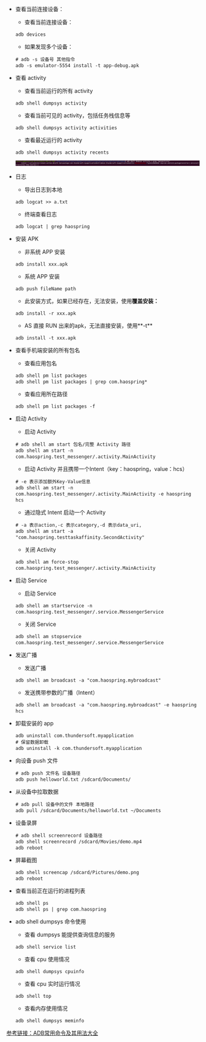 - 查看当前连接设备：

  - 查看当前连接设备：

  ~~~shell
  adb devices
  ~~~

  - 如果发现多个设备：

  ~~~shell
  # adb -s 设备号 其他指令
  adb -s emulator-5554 install -t app-debug.apk
  ~~~

- 查看 activity

  - 查看当前运行的所有 activity

  ~~~shell
  adb shell dumpsys activity
  ~~~

  - 查看当前可见的 activity，包括任务栈信息等

  ~~~shell
  adb shell dumpsys activity activities
  ~~~

  - 查看最近运行的 activity

  ~~~shell
  adb shell dumpsys activity recents
  ~~~

  ![adb dumpasys](adb.assets/adb%20dumpasys.png)

- 日志

  - 导出日志到本地

  ~~~shell
  adb logcat >> a.txt
  ~~~

  - 终端查看日志

  ~~~shell
  adb logcat | grep haospring
  ~~~

- 安装 APK

  - 非系统 APP 安装

  ~~~shell
  adb install xxx.apk
  ~~~

  - 系统 APP 安装

  ~~~shell
  adb push fileName path
  ~~~

  - 此安装方式，如果已经存在，无法安装，使用**覆盖安装：**

  ~~~shell
  adb install -r xxx.apk
  ~~~

  - AS 直接 RUN 出来的apk，无法直接安装，使用**-t**

  ~~~shell
  adb install -t xxx.apk
  ~~~

- 查看手机端安装的所有包名

  - 查看应用包名

  ~~~shell
  adb shell pm list packages
  adb shell pm list packages | grep com.haospring*
  ~~~

  - 查看应用所在路径

  ~~~shell
  adb shell pm list packages -f
  ~~~

- 启动 Activity

  - 启动 Activity

  ~~~shell
  # adb shell am start 包名/完整 Activity 路径
  adb shell am start -n com.haospring.test_messenger/.activity.MainActivity
  ~~~

  - 启动 Activity 并且携带一个Intent（key：haospring，value：hcs）

  ~~~shell
  # -e 表示添加额外Key-Value信息
  adb shell am start -n com.haospring.test_messenger/.activity.MainActivity -e haospring hcs
  ~~~

  - 通过隐式 Intent 启动一个 Activity

  ~~~shell
  # -a 表示action,-c 表示category,-d 表示data_uri,
  adb shell am start -a "com.haospring.testtaskaffinity.SecondActivity"
  ~~~

  - 关闭 Activity

  ~~~shell
  adb shell am force-stop com.haospring.test_messenger/.activity.MainActivity
  ~~~

- 启动 Service

  - 启动 Service

  ~~~shell
  adb shell am startservice -n com.haospring.test_messenger/.service.MessengerService
  ~~~

  - 关闭 Service

  ~~~shell
  adb shell am stopservice com.haospring.test_messenger/.service.MessengerService
  ~~~

- 发送广播

  - 发送广播

  ~~~shell
  adb shell am broadcast -a "com.haospring.mybroadcast"
  ~~~

  - 发送携带参数的广播（Intent）

  ~~~shell
  adb shell am broadcast -a "com.haospring.mybroadcast" -e haospring hcs
  ~~~

- 卸载安装的 app

  ~~~shell
  adb uninstall com.thundersoft.myapplication
  # 保留数据卸载
  adb uninstall -k com.thundersoft.myapplication
  ~~~

- 向设备 push 文件

  ~~~shell
  # adb push 文件名 设备路径
  adb push helloworld.txt /sdcard/Documents/
  ~~~

- 从设备中拉取数据

  ~~~shell
  # adb pull 设备中的文件 本地路径
  adb pull /sdcard/Documents/helloworld.txt ~/Documents
  ~~~

- 设备录屏

  ~~~shell
  # adb shell screenrecord 设备路径
  adb shell screenrecord /sdcard/Movies/demo.mp4
  adb reboot
  ~~~

- 屏幕截图

  ~~~shell
  adb shell screencap /sdcard/Pictures/demo.png
  adb reboot
  ~~~

- 查看当前正在运行的进程列表

  ~~~shell
  adb shell ps
  adb shell ps | grep com.haospring
  ~~~

- adb shell dumpsys 命令使用

  - 查看 dumpsys 能提供查询信息的服务

  ~~~shell
  adb shell service list
  ~~~

  - 查看 cpu 使用情况

  ~~~shell
  adb shell dumpsys cpuinfo
  ~~~

  - 查看 cpu 实时运行情况

  ~~~shell
  adb shell top
  ~~~

  - 查看内存使用情况

  ~~~shell
  adb shell dumpsys meminfo
  ~~~



[参考链接：ADB常用命令及其用法大全](https://blog.csdn.net/qq_39969226/article/details/87897863)























